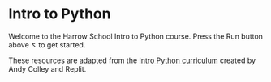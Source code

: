 # Intro to Python

Welcome to the Harrow School Intro to Python course. Press the Run button above ↖️ to get started.

These resources are adapted from the [Intro Python curriculum](https://docs.replit.com/teaching-curriculum/intro-python) created by Andy Colley and Replit.
